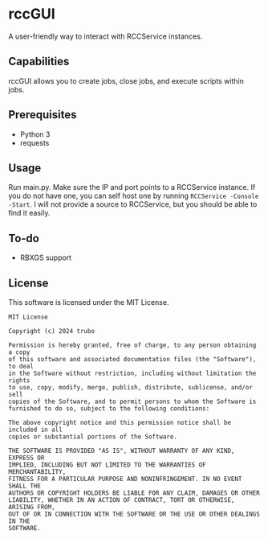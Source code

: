 # rccGUI
A user-friendly way to interact with RCCService instances.
## Capabilities
rccGUI allows you to create jobs, close jobs, and execute scripts within jobs.
## Prerequisites
 - Python 3
 - requests
## Usage
Run main.py. Make sure the IP and port points to a RCCService instance. If you do not have one, you can self host one by running `RCCService -Console -Start`. I will not provide a source to RCCService, but you should be able to find it easily.
## To-do
 - RBXGS support
## License
This software is licensed under the MIT License.
```
MIT License

Copyright (c) 2024 trubo

Permission is hereby granted, free of charge, to any person obtaining a copy
of this software and associated documentation files (the "Software"), to deal
in the Software without restriction, including without limitation the rights
to use, copy, modify, merge, publish, distribute, sublicense, and/or sell
copies of the Software, and to permit persons to whom the Software is
furnished to do so, subject to the following conditions:

The above copyright notice and this permission notice shall be included in all
copies or substantial portions of the Software.

THE SOFTWARE IS PROVIDED "AS IS", WITHOUT WARRANTY OF ANY KIND, EXPRESS OR
IMPLIED, INCLUDING BUT NOT LIMITED TO THE WARRANTIES OF MERCHANTABILITY,
FITNESS FOR A PARTICULAR PURPOSE AND NONINFRINGEMENT. IN NO EVENT SHALL THE
AUTHORS OR COPYRIGHT HOLDERS BE LIABLE FOR ANY CLAIM, DAMAGES OR OTHER
LIABILITY, WHETHER IN AN ACTION OF CONTRACT, TORT OR OTHERWISE, ARISING FROM,
OUT OF OR IN CONNECTION WITH THE SOFTWARE OR THE USE OR OTHER DEALINGS IN THE
SOFTWARE.
